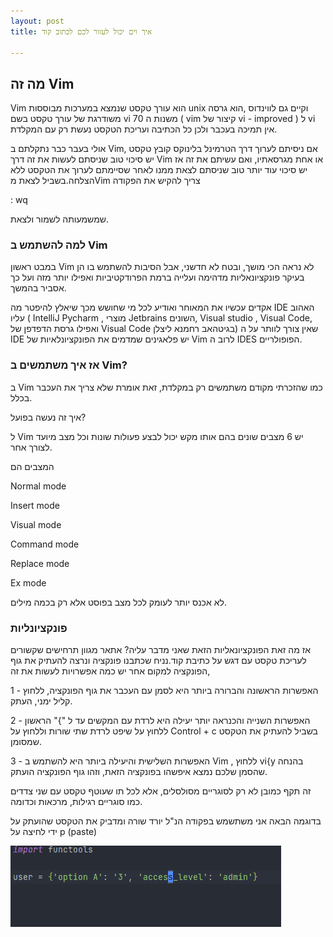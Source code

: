 ```yaml
---
layout: post
title: איך וים יכול לעזור לכם לכתוב קוד

---
```

## מה זה Vim

Vim הוא עורך טקסט שנמצא במערכות מבוססות unix וקיים גם לווינדוס ,הוא גרסה משודרגת של עורך טקסט בשם vi משנות ה 70 ( vim קיצור של vi - improved ) ל vi אין תמיכה בעכבר ולכן כל הכתיבה ועריכת הטקסט נעשת רק עם המקלדת.

אולי בעבר כבר נתקלתם ב Vim, אם ניסיתם לערוך דרך הטרמינל בלינוקס קובץ טקסט יש סיכוי טוב שניסתם לעשות את זה דרך Vim או אחת מגרסאתיו, ואם עשיתם את זה אז יש סיכוי עוד יותר טוב שניסתם לצאת ממנו לאחר שסיימתם לערוך את הטקסט ללא הצלחה.בשביל לצאת מVim צריך להקיש את הפקודה

<p dir="ltr" lang="en">

: wq

</p>

שמשמעותה לשמור ולצאת.

### למה להשתמש ב Vim

במבט ראשון Vim לא נראה הכי מושך, ובטח לא חדשני, אבל הסיבות להשתמש בו הן בעיקר פונקציונאליות מדהימה ועלייה ברמת הפרודקטיביות ואפילו יותר מזה ועל כך אסביר בהמשך.

אקדים עכשיו את המאוחר ואודיע לכל מי שחושש מכך שיאלץ להיפטר מה IDE האהוב עליו ( IntelliJ Pycharm , מוצרי Jetbrains השונים, Visual studio , Visual Code, ואפילו גרסת הדפדפן של Visual Code בגיטהאב רחמנא ליצלן) שאין צורך לוותר על ה IDE יש פלאגינים שמדמים את הפונקציונלאיות של Vim לרוב ה IDES הפופולריים.

### אז איך משתמשים ב Vim?

ב Vim כמו שהזכרתי מקודם משתמשים רק במקלדת, זאת אומרת שלא צריך את העכבר בכלל.

איך זה נעשה בפועל?

ל Vim יש 6 מצבים שונים בהם אותו מקש יכול לבצע פעולות שונות וכל מצב מיועד לצורך אחר.

המצבים הם

<p dir="ltr" lang="en">

Normal mode

</p>

<p dir="ltr" lang="en">

Insert mode

</p>

<p dir="ltr" lang="en">

Visual mode

</p>

<p dir="ltr" lang="en">

Command mode

</p>

<p dir="ltr" lang="en">

Replace mode

</p>

<p dir="ltr" lang="en">

Ex mode

</p>

לא אכנס יותר לעומק לכל מצב בפוסט אלא רק בכמה מילים.

### פונקציונליות

אז מה זאת הפונקציונאליות הזאת שאני מדבר עליה? אתאר מגוון תרחישים שקשורים לעריכת טקסט עם דגש על כתיבת קוד.נניח שכתבנו פונקציה ונרצה להעתיק את גוף הפונקציה למקום אחר יש כמה אפשרויות לעשות את זה,

1 - האפשרות הראשונה והברורה ביותר היא לסמן עם העכבר את גוף הפונקציה, ללחוץ קליל ימני, העתק.

2 - האפשרות השנייה והכנראה יותר יעילה היא לרדת עם המקשים עד ל "}" הראשון ללחוץ על שיפט לרדת שתי שורות וללחוץ על Control + c בשביל להעתיק את הטקסט שמסומן.

3 - האפשרות השלישית והיעילה ביותר היא להשתמש ב Vim , ללחוץ vi{y בהנחה שהסמן שלכם נמצא איפשהו בפונקציה הזאת, וזהו גוף הפונקציה הועתק.

זה תקף כמובן לא רק לסוגריים מסולסלים, אלא לכל תו שעוטף טקסט עם שני צדדים כמו סוגריים רגילות, מרכאות וכדומה.

בדוגמה הבאה אני משתשמש בפקודה הנ"ל יורד שורה ומדביק את הטקסט שהועתק על ידי לחיצה על p (paste)

<img src="/uploads/vimshowcase1.gif" dir="ltr" style="position: relative;left: auto; direction: lft;">